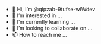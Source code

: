 - 👋 Hi, I’m @qipzab-9tufse-wiWdev
- 👀 I’m interested in ...
- 🌱 I’m currently learning ...
- 💞️ I’m looking to collaborate on ...
- 📫 How to reach me ...

<!---
qipzab-9tufse-wiWdev/qipzab-9tufse-wiWdev is a ✨ special ✨ repository because its `README.md` (this file) appears on your GitHub profile.
You can click the Preview link to take a look at your changes.
--->
